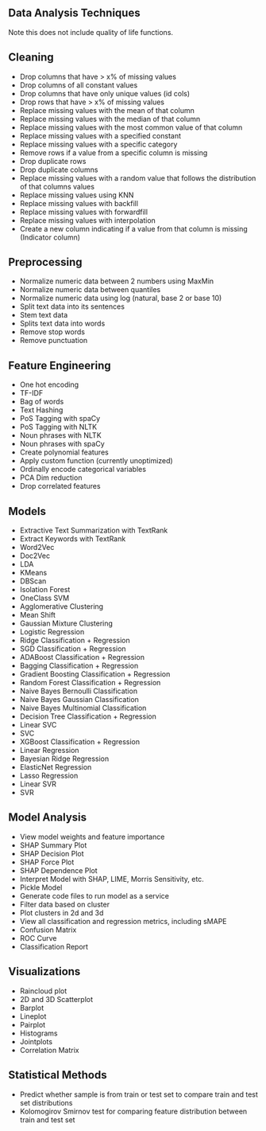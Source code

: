 Data Analysis Techniques
---

Note this does not include quality of life functions.

## Cleaning

  - Drop columns that have > x% of missing values
  - Drop columns of all constant values
  - Drop columns that have only unique values (id cols)
  - Drop rows that have > x% of missing values
  - Replace missing values with the mean of that column
  - Replace missing values with the median of that column
  - Replace missing values with the most common value of that column
  - Replace missing values with a specified constant
  - Replace missing values with a specific category
  - Remove rows if a value from a specific column is missing
  - Drop duplicate rows
  - Drop duplicate columns
  - Replace missing values with a random value that follows the distribution of that columns values
  - Replace missing values using KNN
  - Replace missing values with backfill
  - Replace missing values with forwardfill
  - Replace missing values with interpolation
  - Create a new column indicating if a value from that column is missing (Indicator column)

## Preprocessing

  - Normalize numeric data between 2 numbers using MaxMin
  - Normalize numeric data between quantiles
  - Normalize numeric data using log (natural, base 2 or base 10)
  - Split text data into its sentences
  - Stem text data
  - Splits text data into words
  - Remove stop words
  - Remove punctuation

## Feature Engineering

  - One hot encoding
  - TF-IDF
  - Bag of words
  - Text Hashing
  - PoS Tagging with spaCy
  - PoS Tagging with NLTK
  - Noun phrases with NLTK
  - Noun phrases with spaCy
  - Create polynomial features
  - Apply custom function (currently unoptimized)
  - Ordinally encode categorical variables
  - PCA Dim reduction
  - Drop correlated features

## Models

  - Extractive Text Summarization with TextRank
  - Extract Keywords with TextRank
  - Word2Vec
  - Doc2Vec
  - LDA
  - KMeans
  - DBScan
  - Isolation Forest
  - OneClass SVM
  - Agglomerative Clustering
  - Mean Shift
  - Gaussian Mixture Clustering
  - Logistic Regression
  - Ridge Classification + Regression
  - SGD Classification + Regression
  - ADABoost Classification + Regression
  - Bagging Classification + Regression
  - Gradient Boosting Classification + Regression
  - Random Forest Classification + Regression
  - Naive Bayes Bernoulli Classification
  - Naive Bayes Gaussian Classification
  - Naive Bayes Multinomial Classification
  - Decision Tree Classification + Regression
  - Linear SVC
  - SVC
  - XGBoost Classification + Regression
  - Linear Regression
  - Bayesian Ridge Regression
  - ElasticNet Regression
  - Lasso Regression
  - Linear SVR
  - SVR

## Model Analysis

  - View model weights and feature importance
  - SHAP Summary Plot
  - SHAP Decision Plot
  - SHAP Force Plot
  - SHAP Dependence Plot
  - Interpret Model with SHAP, LIME, Morris Sensitivity, etc.
  - Pickle Model
  - Generate code files to run model as a service
  - Filter data based on cluster
  - Plot clusters in 2d and 3d
  - View all classification and regression metrics, including sMAPE
  - Confusion Matrix
  - ROC Curve
  - Classification Report

## Visualizations
  - Raincloud plot
  - 2D and 3D Scatterplot
  - Barplot
  - Lineplot
  - Pairplot
  - Histograms
  - Jointplots
  - Correlation Matrix

## Statistical Methods
  - Predict whether sample is from train or test set to compare train and test set distributions
  - Kolomogirov Smirnov test for comparing feature distribution between train and test set

